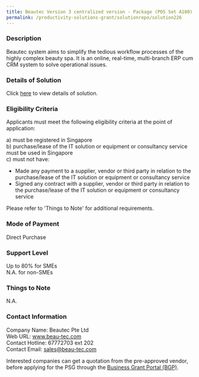```yaml
---
title: Beautec Version 3 centralized version - Package (POS Set A100)
permalink: /productivity-solutions-grant/solutionrepo/solution226
---
```


### Description

Beautec system aims to simplify the tedious workflow processes of the highly complex beauty spa. It is an online, real-time, multi-branch ERP cum CRM system to solve operational issues. 

### Details of Solution

Click <a href='https://www.gobusiness.gov.sg/images/psg/Desensitised_Beautec_Annex_3_CR_wef_14_Jan_2021_Part_2.pdf' target='_blank' rel='noopener'>here</a> to view details of solution.

### Eligibility Criteria

Applicants must meet the following eligibility criteria at the point of application:

a) must be registered in Singapore <br>
b) purchase/lease of the IT solution or equipment or consultancy service must be used in Singapore <br>
c) must not have:
- Made any payment to a supplier, vendor or third party in relation to the purchase/lease of the IT solution or equipment or consultancy service
- Signed any contract with a supplier, vendor or third party in relation to the purchase/lease of the IT solution or equipment or consultancy service

Please refer to 'Things to Note' for additional requirements.

### Mode of Payment
Direct Purchase

### Support Level
Up to 80% for SMEs <br>
N.A. for non-SMEs

### Things to Note
N.A.

### Contact Information
Company Name: Beautec Pte Ltd<br>Web URL: www.beau-tec.com<br>Contact Hotline: 67772703 ext 202<br>Contact Email: sales@beau-tec.com

Interested companies can get a quotation from the pre-approved vendor, before applying for the PSG through the <a target='_blank' rel='noopener' href='https://www.businessgrants.gov.sg/'>Business Grant Portal (BGP)</a>.
